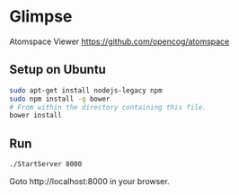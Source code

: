 Glimpse
================

Atomspace Viewer
https://github.com/opencog/atomspace

Setup on Ubuntu
--------
```sh
sudo apt-get install nodejs-legacy npm
sudo npm install -g bower
# From within the directory containing this file.
bower install
```

Run
---
```sh
./StartServer 8000
```

Goto http://localhost:8000 in your browser.
